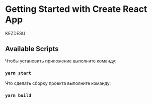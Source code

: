 # Getting Started with Create React App

KEZDESU

## Available Scripts

Чтобы установить приложение выполните команду:

### `yarn start`

Что сделать сборку проекта выполните команду:

### `yarn build`


